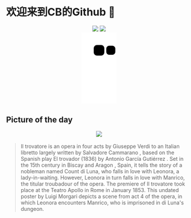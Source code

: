 
# 欢迎来到CB的Github 👋

<div align="center">
  <img height="137px" src="https://github-readme-stats.vercel.app/api?username=SuperCB&show_icons=true&theme=radical" />
  <img height="137px" src="https://github-readme-stats.vercel.app/api/top-langs/?username=SuperCB&hide_title=true&hide_border=true&layout=compact&langs_count=6&text_color=000&icon_color=fff" />
</div>


<div align="center">
    <img src="./contribution-snake/github-contribution-grid-snake.svg" />
</div>



## Picture of the day
<div align="center">
  <img width=400px src="https://upload.wikimedia.org/wikipedia/commons/thumb/2/27/Il_trovatore_by_Luigi_Morgari.jpg/750px-Il_trovatore_by_Luigi_Morgari.jpg" />
</div>

>Il trovatore  is an opera in four acts by  Giuseppe Verdi  to an Italian  libretto  largely written by  Salvadore Cammarano , based on the Spanish play  El trovador  (1836) by  Antonio García Gutiérrez . Set in the 15th century in  Biscay  and  Aragon , Spain, it tells the story of a nobleman named Count di Luna, who falls in love with Leonora, a lady-in-waiting. However, Leonora in turn falls in love with Manrico, the titular  troubadour  of the opera. The premiere of  Il trovatore  took place at the  Teatro Apollo  in Rome in January 1853. This undated poster by  Luigi Morgari  depicts a scene from act 4 of the opera, in which Leonora encounters Manrico, who is imprisoned in di Luna's dungeon.


